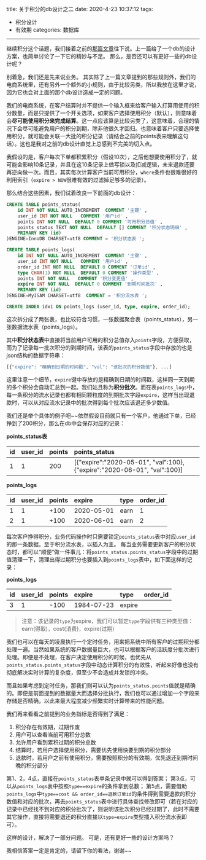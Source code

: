 title: 关于积分的db设计之二
date: 2020-4-23 10:37:12
tags:
- 积分设计
- 有效期
categories: 数据库
---

继续积分这个话题，我们接着之前的[那篇文章](https://blog.kazaff.me/2020/04/23/%E5%85%B3%E4%BA%8E%E7%A7%AF%E5%88%86%E7%9A%84db%E8%AE%BE%E8%AE%A1%E4%B9%8B%E4%B8%80/)往下说。上一篇给了一个db的设计方案，也简单讨论了一下它的精妙与不足。
那么，是否还可以有更好一些的db设计呢？

别着急，我们还是先来说业务。
其实除了上一篇文章提到的那些规则外，我们的电商系统里，还有另外一个额外的小规则，由于比较另类，所以我放在这里才说，因为它也会对上面的那个db设计造成一定的问题。

我们的电商系统，在客户结算时并不提供一个输入框来给客户输入打算用使用的积分数量，而是只提供了一个开关选项，如果客户选择使用积分（默认），则意味着会**尽可能使用积分来完成结算**。这一点应该算是比较另类了，这意味着，合理的情况下会尽可能避免用户的积分到期，除非他很久才回归。也意味着客户只要选择使用积分，就可能会关联一大批的积分记录（请结合之前的points表来理解这句话）。这也是我对之前的db设计直觉上总感到不完美的切入点。

我假设的是，客户每次下单都积累积分（假设10次），之后他想要使用积分了，就可能会影响10条记录，并且在这10条记录上做写锁以及扣减逻辑，未来退款还要再逆向做一次。而且，其实每次计算客户当前可用积分，`where`条件也很难很好的利用索引（`expire > NOW`很难有效的过滤掉足够多的记录）。

那么结合这些因素，我们试着改良一下前面的db设计：

```sql
CREATE TABLE points_status(
    id INT NOT NULL AUTO_INCREMENT  COMMENT '主键' ,
    user_id INT NOT NULL   COMMENT '用户id' ,
    points INT NOT NULL  DEFAULT 0 COMMENT '可用积分总值' ,
    points_status TEXT NOT NULL  DEFAULT [] COMMENT '积分状态明细' ,
    PRIMARY KEY (id)
)ENGINE=InnoDB CHARSET=utf8 COMMENT = '积分状态表 ';

CREATE TABLE points_logs(
    id INT NOT NULL AUTO_INCREMENT  COMMENT '主键' ,
    user_id INT NOT NULL   COMMENT '用户id' ,
    order_id INT NOT NULL  DEFAULT 0 COMMENT '订单id' ,
    type CHAR(1) NOT NULL  DEFAULT 0 COMMENT '操作类型' ,
    points INT NOT NULL   COMMENT '积分变更值' ,
    expire INT NOT NULL  DEFAULT 0 COMMENT '到期时间批次' ,
    PRIMARY KEY (id)
)ENGINE=MyISAM CHARSET=utf8  COMMENT = '积分流水表 ';

CREATE INDEX idx1 ON points_logs (user_id, type, expire, order_id);
```

这次拆分成了两张表，也比较符合习惯，一张数据聚合表（points_status），另一张数据流水表（points_logs）。

其中**积分状态表**中直接将当前用户可用的积分总值存入`points`字段，方便获取，而为了记录每一批次积分的到期时间，该表的`points_status`字段中存放的也是json结构的数据字符串：

```javascript
[{"expire": "精确到日期的时间戳", "val": "该批次的积分数值"}, ...]
```

这里注意一个细节，`expire`键中存放的是精确到日期的时间戳，这样同一天到期的多个积分会自动汇总到一起。我们姑且称为**积分批次**。而在表`points_logs`中，每一条积分的流水记录也都有相同颗粒度的到期批次字段`expire`，这样当出现退款时，可以从对应流水记录中的批次得到每个批次应该退还多少数值。

我们还是举个具体的例子吧~~依然假设目前就只有一个客户，他通过下单，已经挣到了200积分，那么在db中会保存对应的记录：

**points_status表**

| id | user_id | points | points_status |
| :--| :--     | :--    | :--           |
| 1  | 1       | 200    | [{"expire":"2020-05-01", "val":100},{"expire":"2020-06-01", "val":100}] | 

**points_logs**

| id | user_id | points      | expire    | type       | order_id |
| :--| :--     | :--         | :--       | :--        | :--      |
| 1  | 1       | +100        | 2020-05-01| earn       | 1        |
| 2  | 1       | +100        | 2020-06-01| earn       | 2        |

每次客户挣得积分，业务代码操作时只需要锁定`points_status`表中对应`user_id`的那一条数据。至于积分流水表，以插入为主。
每当业务需要更新客户的积分状态时，都可以“顺便”做一件事儿：将`points_status.points_status`字段中的过期值清理一下，清理出得过期积分也要插入到`points_logs`表中，如下面这样的记录：

**points_logs**

| id | user_id | points      | expire    | type       | order_id |
| :--| :--     | :--         | :--       | :--        | :--      |
| 3  | 1       | -100        | 1984-07-23| expire     |          |

> 注意：该记录的`type`为expire，我们可以暂定`type`字段供有三种类型值：earn(得取)，cost(消费)，expire(过期)

我们也可以在每天的凌晨执行一个定时任务，用来把系统中所有客户的过期积分都处理一遍。当然如果系统的客户数据量巨大，也可以根据客户的活跃度分批次进行处理。即便是不处理，在客户决定使用积分的时候，也优先从`points_status.points_status`字段中动态计算积分的有效性，听起来好像也没有彻底解决实时计算的复杂度，但至少不会造成并发锁的冲突。

而且如果考虑到定时任务，那我们则可以认为`points_status.points`值就是精确的。即便是前面提到的数据量大而选择分批执行，我们也可以通过增加一个字段来存储是否精确，以此来最大程度减少频繁实时计算带来的性能问题。

我们再来看看之前提到的业务指标是否得到了满足：

1. 积分存在有效期，过期作废
2. 用户可以查看当前可用积分总数
3. 允许用户看到累积过期的积分总数
4. 结算时，若用户选择使用积分，需要优先使用快要到期的积分部分
5. 退款时，若用户之前有使用积分，需要按照积分的有效期，优先退还到期时间晚的积分部分

第1、2，4点，直接在`points_status`表单条记录中就可以得到答案；
第3点，可以从`points_logs`表中按照`type==expire`的条件拿到总数；
第5点，需要借助`points_logs`中`type==cost && order_id==退款订单id`的条件得到需要退款的积分数值和对应的批次，再去`points_status`表中进行具体查找修改即可（若在对应的记录中已经找不到对应的积分批次了，则说明该批次积分已经过期了，此时不需要其它操作，直接将需要退还的积分直接以`type=expire`类型插入积分流水表即可）。

这样的设计，解决了一部分问题。
可是，还有更好一些的设计方案吗？

我相信答案一定是肯定的，请留下你的看法，谢谢~~